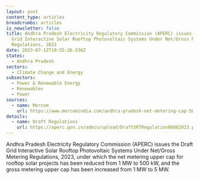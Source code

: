 ```yaml
---
layout: post
content_type: articles
breadcrumbs: articles
is_newsletter: false
title: Andhra Pradesh Electricity Regulatory Commission (APERC) issues the Draft
  Grid Interactive Solar Rooftop Photovoltaic Systems Under Net/Gross Metering
  Regulations, 2023
date: 2023-07-12T19:55:26.536Z
states:
  - Andhra Pradesh
sectors:
  - Climate Change and Energy
subsectors:
  - Power & Renewable Energy
  - Renewables
  - Power
sources:
  - name: Mercom
    url: https://www.mercomindia.com/andhra-pradesh-net-metering-cap-500-kw
details:
  - name: Draft Regulations
    url: https://aperc.gov.in/admin/upload/DraftSRTRegulation06062023.pdf
---
```

Andhra Pradesh Electricity Regulatory Commission (APERC) issues the Draft Grid Interactive Solar Rooftop Photovoltaic Systems Under Net/Gross Metering Regulations, 2023, under which the net metering upper cap for rooftop solar projects has been reduced from 1 MW to 500 kW, and the gross metering upper cap has been increased from 1 MW to 5 MW.
